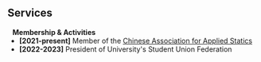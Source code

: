 ## Services
<!-- 
<h4 style="margin:0 10px 0;">Conference Reviewers</h4>

<ul style="margin:0 0 5px;">
  <li><a href="http://cvpr2023.thecvf.com/"><autocolor>IEEE/CVF Conference on Computer Vision and Pattern Recognition (CVPR) 2021-2023</autocolor></a></li>
  <li><a href="http://iccv2021.thecvf.com/"><autocolor>IEEE/CVF International Conference on Computer Vision (ICCV) 2021</autocolor></a></li>
  <li><a href="https://eccv2022.ecva.net/"><autocolor>European Conference on Computer Vision (ECCV) 2022</autocolor></a></li>
</ul> -->

<h4 style="margin:0 10px 0;">Membership & Activities</h4>

<ul style="margin:0 0 20px;">
  <li><strong>[2021-present]</strong> Member of the <a href="http://www.caas-net.org.cn/" target="_blank"> Chinese Association for Applied Statics </a></li>
  <li><strong>[2022-2023]</strong> President of University's Student Union Federation
</ul>
